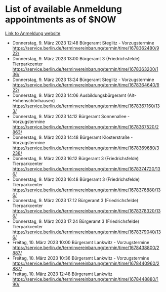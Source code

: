 # List of available Anmeldung appointments as of $NOW
[Link to Anmeldung website](https://service.berlin.de/terminvereinbarung/termin/tag.php?termin=1&anliegen[]=120686&dienstleisterlist=122210,122217,327316,122219,327312,122227,327314,122231,327346,122243,327348,122254,122252,329742,122260,329745,122262,329748,122271,327278,122273,327274,122277,327276,330436,122280,327294,122282,327290,122284,327292,122291,327270,122285,327266,122286,327264,122296,327268,150230,329760,122297,327286,122294,327284,122312,329763,122314,329775,122304,327330,122311,327334,122309,327332,317869,122281,327352,122279,329772,122283,122276,327324,122274,327326,122267,329766,122246,327318,122251,327320,122257,327322,122208,327298,122226,327300&herkunft=http%3A%2F%2Fservice.berlin.de%2Fdienstleistung%2F120686%2F)
- Donnerstag, 9. März 2023 12:48 Bürgeramt Steglitz - Vorzugstermine https://service.berlin.de/terminvereinbarung/termin/time/1678362480/922/
- Donnerstag, 9. März 2023 13:00 Bürgeramt 3 (Friedrichsfelde) Tierparkcenter https://service.berlin.de/terminvereinbarung/termin/time/1678363200/136/
- Donnerstag, 9. März 2023 13:24 Bürgeramt Steglitz - Vorzugstermine https://service.berlin.de/terminvereinbarung/termin/time/1678364640/922/
- Donnerstag, 9. März 2023 14:06 Ausbildungsbürgeramt (Alt- Hohenschönhausen) https://service.berlin.de/terminvereinbarung/termin/time/1678367160/133/
- Donnerstag, 9. März 2023 14:12 Bürgeramt Sonnenallee - Vorzugstermine https://service.berlin.de/terminvereinbarung/termin/time/1678367520/2863/
- Donnerstag, 9. März 2023 14:48 Bürgeramt Klosterstraße - Vorzugstermine https://service.berlin.de/terminvereinbarung/termin/time/1678369680/3238/
- Donnerstag, 9. März 2023 16:12 Bürgeramt 3 (Friedrichsfelde) Tierparkcenter https://service.berlin.de/terminvereinbarung/termin/time/1678374720/136/
- Donnerstag, 9. März 2023 16:48 Bürgeramt 3 (Friedrichsfelde) Tierparkcenter https://service.berlin.de/terminvereinbarung/termin/time/1678376880/136/
- Donnerstag, 9. März 2023 17:12 Bürgeramt 3 (Friedrichsfelde) Tierparkcenter https://service.berlin.de/terminvereinbarung/termin/time/1678378320/136/
- Donnerstag, 9. März 2023 17:24 Bürgeramt 3 (Friedrichsfelde) Tierparkcenter https://service.berlin.de/terminvereinbarung/termin/time/1678379040/136/
- Freitag, 10. März 2023 10:00 Bürgeramt Lankwitz - Vorzugstermine https://service.berlin.de/terminvereinbarung/termin/time/1678438800/2887/
- Freitag, 10. März 2023 10:36 Bürgeramt Lankwitz - Vorzugstermine https://service.berlin.de/terminvereinbarung/termin/time/1678440960/2887/
- Freitag, 10. März 2023 12:48 Bürgeramt Lankwitz https://service.berlin.de/terminvereinbarung/termin/time/1678448880/190/
